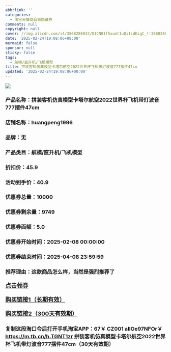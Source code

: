 ```yaml
---
abbrlink: ''
categories:
  - 淘宝天猫商品领隐藏券
comments: null
copyright: null
cover: //img.alicdn.com/i4/3868286032/O1CN01f5xumt1uQi1LdKigC_!!3868286032.jpg
date: '2025-02-24T19:08:06+08:00'
mermaid: false
sponsor: null
sticky: false
tags:
  - 航模/直升机/飞机模型
title: 拼装客机仿真模型卡塔尔航空2022世界杯飞机带灯波音777摆件47cm
updated: '2025-02-24T19:08:06+08:00'
--- 
```


![](//img.alicdn.com/i4/3868286032/O1CN01f5xumt1uQi1LdKigC_!!3868286032.jpg)

### 产品名称：拼装客机仿真模型卡塔尔航空2022世界杯飞机带灯波音777摆件47cm
### 店铺名称：huangpeng1996
### 品牌：无
### 产品类目：航模/直升机/飞机模型
### 折扣价：45.9
### 活动到手价：40.9
### 优惠券总量：10000
### 优惠券剩余量：9749
### 优惠券面额：5.0
### 优惠券开始时间：2025-02-08 00:00:00	
### 优惠券结束时间：2025-04-08 23:59:59	
### 推荐理由：这款商品怎么样，当然是强烈推荐了

<p style="font-size: 18px; font-weight: bold;">
  <a href="https://uland.taobao.com/coupon/edetail?e=cRoSmaPfMK2lhHvvyUNXZfh8CuWt5YH5OVuOuRD5gLJMmdsrkidbOUV9IBA4kmjLxk%2BeBis4XAxJzInZZjGS8AijtuK1VaXqX%2F6gXv4lswpYWMqhxbkqEOikVvYuuZIJeKhjv5FkiZpyBOK%2B8KjzSuzY3MUSAX0G1TP3uC6T%2BzrKa4jyh4U%2Boz2XlaiTSBNojzrgJ0oy%2BMSNfiknwDwgYS%2FsWqyKYTVEvx24htuqzYwDHXLApfbZC9QqW3sOLwhkxZv%2BIM2pqxZrxpJkNgsIxERaPWDf8uOed%2FH3xZ3SS4hwy7cgGF%2BpAO4bxC%2B7zJfQiCpAJSP9%2Brk%3D&traceId=216624f717406354773041765d1300&union_lens=lensId%3AOPT%401740635479%4021086069_0e0d_19545f59d19_c913%4001%40eyJmbG9vcklkIjo3MzM1NH0ie" target="_blank">点击领券</a>
</p>
<p style="font-size: 18px; font-weight: bold;">
  <a href="https://s.click.taobao.com/t?e=m%3D2%26s%3DK5p%2FSAn12KNw4vFB6t2Z2ueEDrYVVa64LKpWJ%2Bin0XLjf2vlNIV67pNS5Qpp3aDuPfl2ZNdwIln3ID%2FV1RqsF4wnCJeELi4I%2FIEn%2BS1IjHAB0ghlTd7WlZVm%2FOAUUFw71qrpxiwMoCNxc1AtbZGVS%2BDZ%2FO0VU3KcAw2g%2FYoUPOALZMqoQW%2BfuB6GmlJyRiVT7BfdswsxNN5Cgej1RSLu8Opn8PpLakVXqea687AXuGbgWHtpc61y79%2FMkYLNCc2slGyBndUJ1cyPgysBSxHfUOXVLEPDWL24i7nkwoa%2FO8zNhS6u2zHX7SGFCzYOOqAQ" target="_blank">购买链接1（长期有效）</a>
</p>
<p style="font-size: 18px; font-weight: bold;">
  <a href="https://s.click.taobao.com/BtlHyNs" target="_blank">购买链接2（300天有效期）</a>
</p>

### 复制这段淘口令后打开手机淘宝APP：67￥ CZ001 aIlOe97NFOr￥ https://m.tb.cn/h.TGNT1zr  拼装客机仿真模型卡塔尔航空2022世界杯飞机带灯波音777摆件47cm（30天有效期）
